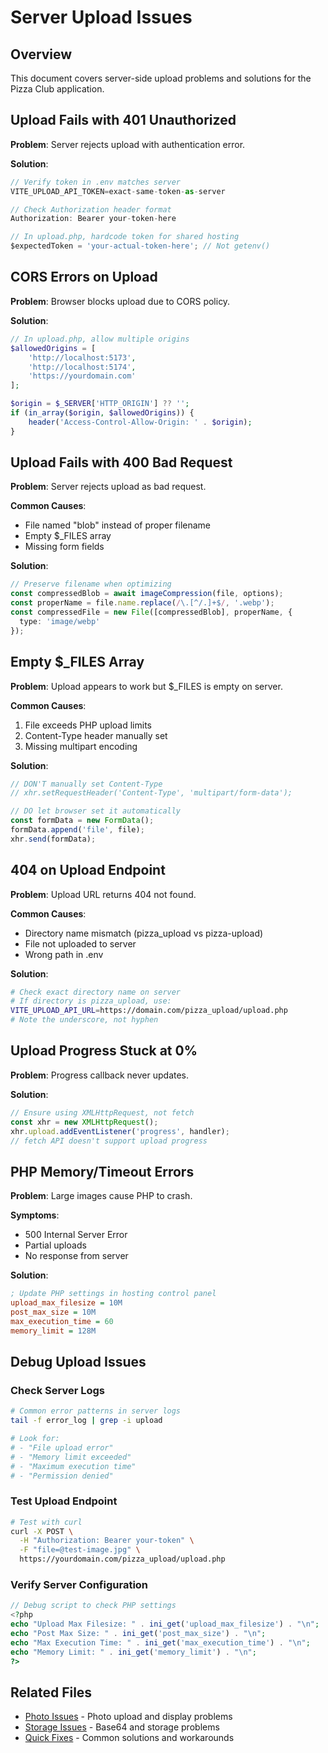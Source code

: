 # Server Upload Issues

## Overview

This document covers server-side upload problems and solutions for the Pizza Club application.

## Upload Fails with 401 Unauthorized

**Problem**: Server rejects upload with authentication error.

**Solution**:
```typescript
// Verify token in .env matches server
VITE_UPLOAD_API_TOKEN=exact-same-token-as-server

// Check Authorization header format
Authorization: Bearer your-token-here

// In upload.php, hardcode token for shared hosting
$expectedToken = 'your-actual-token-here'; // Not getenv()
```

## CORS Errors on Upload

**Problem**: Browser blocks upload due to CORS policy.

**Solution**:
```php
// In upload.php, allow multiple origins
$allowedOrigins = [
    'http://localhost:5173',
    'http://localhost:5174',
    'https://yourdomain.com'
];

$origin = $_SERVER['HTTP_ORIGIN'] ?? '';
if (in_array($origin, $allowedOrigins)) {
    header('Access-Control-Allow-Origin: ' . $origin);
}
```

## Upload Fails with 400 Bad Request

**Problem**: Server rejects upload as bad request.

**Common Causes**:
- File named "blob" instead of proper filename
- Empty $_FILES array
- Missing form fields

**Solution**:
```typescript
// Preserve filename when optimizing
const compressedBlob = await imageCompression(file, options);
const properName = file.name.replace(/\.[^/.]+$/, '.webp');
const compressedFile = new File([compressedBlob], properName, {
  type: 'image/webp'
});
```

## Empty $_FILES Array

**Problem**: Upload appears to work but $_FILES is empty on server.

**Common Causes**:
1. File exceeds PHP upload limits
2. Content-Type header manually set
3. Missing multipart encoding

**Solution**:
```typescript
// DON'T manually set Content-Type
// xhr.setRequestHeader('Content-Type', 'multipart/form-data');

// DO let browser set it automatically
const formData = new FormData();
formData.append('file', file);
xhr.send(formData);
```

## 404 on Upload Endpoint

**Problem**: Upload URL returns 404 not found.

**Common Causes**:
- Directory name mismatch (pizza_upload vs pizza-upload)
- File not uploaded to server
- Wrong path in .env

**Solution**:
```bash
# Check exact directory name on server
# If directory is pizza_upload, use:
VITE_UPLOAD_API_URL=https://domain.com/pizza_upload/upload.php
# Note the underscore, not hyphen
```

## Upload Progress Stuck at 0%

**Problem**: Progress callback never updates.

**Solution**:
```typescript
// Ensure using XMLHttpRequest, not fetch
const xhr = new XMLHttpRequest();
xhr.upload.addEventListener('progress', handler);
// fetch API doesn't support upload progress
```

## PHP Memory/Timeout Errors

**Problem**: Large images cause PHP to crash.

**Symptoms**:
- 500 Internal Server Error
- Partial uploads
- No response from server

**Solution**:
```ini
; Update PHP settings in hosting control panel
upload_max_filesize = 10M
post_max_size = 10M
max_execution_time = 60
memory_limit = 128M
```

## Debug Upload Issues

### Check Server Logs
```bash
# Common error patterns in server logs
tail -f error_log | grep -i upload

# Look for:
# - "File upload error"
# - "Memory limit exceeded"
# - "Maximum execution time"
# - "Permission denied"
```

### Test Upload Endpoint
```bash
# Test with curl
curl -X POST \
  -H "Authorization: Bearer your-token" \
  -F "file=@test-image.jpg" \
  https://yourdomain.com/pizza_upload/upload.php
```

### Verify Server Configuration
```php
// Debug script to check PHP settings
<?php
echo "Upload Max Filesize: " . ini_get('upload_max_filesize') . "\n";
echo "Post Max Size: " . ini_get('post_max_size') . "\n";
echo "Max Execution Time: " . ini_get('max_execution_time') . "\n";
echo "Memory Limit: " . ini_get('memory_limit') . "\n";
?>
```

## Related Files

- [Photo Issues](./photo-issues.md) - Photo upload and display problems
- [Storage Issues](./storage-issues.md) - Base64 and storage problems
- [Quick Fixes](./quick-fixes.md) - Common solutions and workarounds